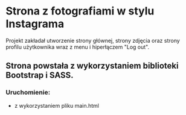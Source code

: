 # Strona z fotografiami w stylu Instagrama

Projekt zakładał utworzenie strony głównej, strony zdjęcia oraz strony profilu użytkownika wraz z menu i hiperłączem "Log out". 

## Strona powstała z wykorzystaniem biblioteki Bootstrap i SASS.

### Uruchomienie:
- z wykorzystaniem pliku main.html